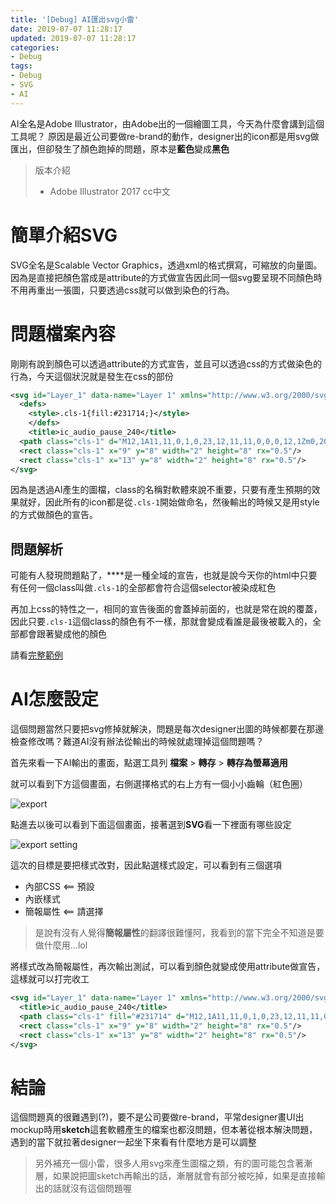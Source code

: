 ```yaml
---
title: '[Debug] AI匯出svg小雷'
date: 2019-07-07 11:28:17
updated: 2019-07-07 11:28:17
categories:
- Debug
tags:
- Debug
- SVG
- AI
---
```


AI全名是Adobe Illustrator，由Adobe出的一個繪圖工具，今天為什麼會講到這個工具呢？
原因是最近公司要做re-brand的動作，designer出的icon都是用svg做匯出，但卻發生了顏色跑掉的問題，原本是**藍色**變成**黑色**

<!--more-->

> 版本介紹
>
> * Adobe Illustrator 2017 cc中文

# 簡單介紹SVG

SVG全名是Scalable Vector Graphics，透過xml的格式撰寫，可縮放的向量圖。因為是直接把顏色當成是attribute的方式做宣告因此同一個svg要呈現不同顏色時不用再重出一張圖，只要透過css就可以做到染色的行為。

# 問題檔案內容

剛剛有說到顏色可以透過attribute的方式宣告，並且可以透過css的方式做染色的行為，今天這個狀況就是發生在css的部份

```xml
<svg id="Layer_1" data-name="Layer 1" xmlns="http://www.w3.org/2000/svg" viewBox="0 0 24 24">
  <defs>
    <style>.cls-1{fill:#231714;}</style>
	</defs>
	<title>ic_audio_pause_240</title>
  <path class="cls-1" d="M12,1A11,11,0,1,0,23,12,11,11,0,0,0,12,1Zm0,20a9,9,0,1,1,9-9A9,9,0,0,1,12,21Z"/>
  <rect class="cls-1" x="9" y="8" width="2" height="8" rx="0.5"/>
  <rect class="cls-1" x="13" y="8" width="2" height="8" rx="0.5"/>
</svg>
```

因為是透過AI產生的圖檔，class的名稱對軟體來說不重要，只要有產生預期的效果就好，因此所有的icon都是從`.cls-1`開始做命名，然後輸出的時候又是用style的方式做顏色的宣告。

## 問題解析

可能有人發現問題點了，**<style></style>**是一種全域的宣告，也就是說今天你的html中只要有任何一個class叫做`.cls-1`的全部都會符合這個selector被染成紅色

再加上css的特性之一，相同的宣告後面的會蓋掉前面的，也就是常在說的覆蓋，因此只要`.cls-1`這個class的顏色有不一樣，那就會變成看誰是最後被載入的，全部都會跟著變成他的顏色

請看[完整範例](https://codepen.io/jiaming0708/pen/dBZZmm)

# AI怎麼設定

這個問題當然只要把svg修掉就解決，問題是每次designer出圖的時候都要在那邊檢查修改嗎？難道AI沒有辦法從輸出的時候就處理掉這個問題嗎？

首先來看一下AI輸出的畫面，點選工具列 **檔案** > **轉存** > **轉存為螢幕適用**

就可以看到下方這個畫面，右側選擇格式的右上方有一個小小齒輪（紅色圈）

![export](export.png)

點進去以後可以看到下面這個畫面，接著選到**SVG**看一下裡面有哪些設定

![export setting](export_setting.png)

這次的目標是要把樣式改對，因此點選樣式設定，可以看到有三個選項

* 內部CSS <== 預設
* 內嵌樣式
* 簡報屬性 <== 請選擇

> 是說有沒有人覺得**簡報屬性**的翻譯很難懂阿，我看到的當下完全不知道是要做什麼用...lol

將樣式改為簡報屬性，再次輸出測試，可以看到顏色就變成使用attribute做宣告，這樣就可以打完收工

```xml
<svg id="Layer_1" data-name="Layer 1" xmlns="http://www.w3.org/2000/svg" viewBox="0 0 24 24">
  <title>ic_audio_pause_240</title>
  <path class="cls-1" fill="#231714" d="M12,1A11,11,0,1,0,23,12,11,11,0,0,0,12,1Zm0,20a9,9,0,1,1,9-9A9,9,0,0,1,12,21Z"/>
  <rect class="cls-1" x="9" y="8" width="2" height="8" rx="0.5"/>
  <rect class="cls-1" x="13" y="8" width="2" height="8" rx="0.5"/>
</svg>
```

# 結論

這個問題真的很難遇到(?)，要不是公司要做re-brand，平常designer畫UI出mockup時用**sketch**這套軟體產生的檔案也都沒問題，但本著從根本解決問題，遇到的當下就拉著designer一起坐下來看有什麼地方是可以調整

> 另外補充一個小雷，很多人用svg來產生圖檔之類，有的圖可能包含著漸層，如果說把圖sketch再輸出的話，漸層就會有部分被吃掉，如果是直接輸出的話就沒有這個問題喔